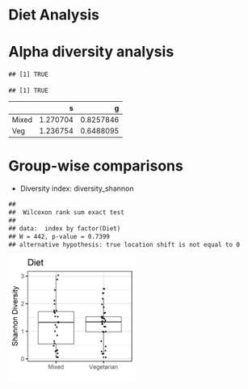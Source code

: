 # Diet Analysis

# Alpha diversity analysis

    ## [1] TRUE

    ## [1] TRUE

<table>
<thead>
<tr class="header">
<th style="text-align: left;"></th>
<th style="text-align: right;">s</th>
<th style="text-align: right;">g</th>
</tr>
</thead>
<tbody>
<tr class="odd">
<td style="text-align: left;">Mixed</td>
<td style="text-align: right;">1.270704</td>
<td style="text-align: right;">0.8257846</td>
</tr>
<tr class="even">
<td style="text-align: left;">Veg</td>
<td style="text-align: right;">1.236754</td>
<td style="text-align: right;">0.6488095</td>
</tr>
</tbody>
</table>

# Group-wise comparisons

-   Diversity index: diversity\_shannon

<!-- -->

    ## 
    ##  Wilcoxon rank sum exact test
    ## 
    ## data:  index by factor(Diet)
    ## W = 442, p-value = 0.7399
    ## alternative hypothesis: true location shift is not equal to 0

<img src="figure_diet/group_comp-1.png" width="50%" />
